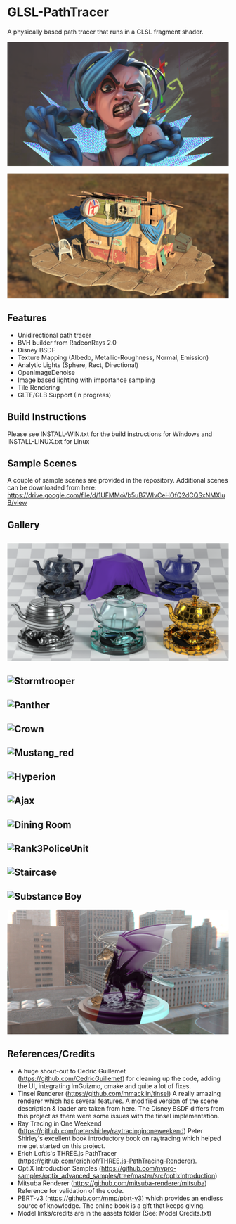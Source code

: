 
GLSL-PathTracer
==========
A physically based path tracer that runs in a GLSL fragment shader.

![Jinx](./screenshots/Jinx.png)

![Slum](./screenshots/Slum.png)

Features
--------
- Unidirectional path tracer
- BVH builder from RadeonRays 2.0
- Disney BSDF
- Texture Mapping (Albedo, Metallic-Roughness, Normal, Emission)
- Analytic Lights (Sphere, Rect, Directional)
- OpenImageDenoise
- Image based lighting with importance sampling
- Tile Rendering
- GLTF/GLB Support (In progress)

Build Instructions
--------
Please see INSTALL-WIN.txt for the build instructions for Windows and INSTALL-LINUX.txt for Linux

Sample Scenes
--------
A couple of sample scenes are provided in the repository. Additional scenes can be downloaded from here:
https://drive.google.com/file/d/1UFMMoVb5uB7WIvCeHOfQ2dCQSxNMXluB/view

Gallery
--------
![RenderMan Swatch](./screenshots/Renderman_swatch.png)
--------
![Stormtrooper](./screenshots/stormtrooper.jpg)
--------
![Panther](./screenshots/panther.jpg)
--------
![Crown](./screenshots/crown.png)
--------
![Mustang_red](./screenshots/Mustang_Red.jpg)
--------
![Hyperion](./screenshots/hyperion.jpg)
--------
![Ajax](./screenshots/ajax_materials.png)
--------
![Dining Room](./screenshots/DiningRoom.jpg)
--------
![Rank3PoliceUnit](./screenshots/rank3police_color_corrected.png)
--------
![Staircase](./screenshots/staircase.png)
--------
![Substance Boy](./screenshots/MeetMat_Maps.png)
--------
![Dragon](./screenshots/dragon.jpg)

References/Credits
--------
- A huge shout-out to Cedric Guillemet (https://github.com/CedricGuillemet) for cleaning up the code, adding the UI, integrating ImGuizmo, cmake and quite a lot of fixes.
- Tinsel Renderer (https://github.com/mmacklin/tinsel) A really amazing renderer which has several features. A modified version of the scene description & loader are taken from here. The Disney BSDF differs from this project as there were some issues with the tinsel implementation.
- Ray Tracing in One Weekend (https://github.com/petershirley/raytracinginoneweekend) Peter Shirley's excellent book introductory book on raytracing which helped me get started on this project.
- Erich Loftis's THREE.js PathTracer (https://github.com/erichlof/THREE.js-PathTracing-Renderer).
- OptiX Introduction Samples (https://github.com/nvpro-samples/optix_advanced_samples/tree/master/src/optixIntroduction)
- Mitsuba Renderer (https://github.com/mitsuba-renderer/mitsuba) Reference for validation of the code.
- PBRT-v3 (https://github.com/mmp/pbrt-v3) which provides an endless source of knowledge. The online book is a gift that keeps giving.
- Model links/credits are in the assets folder (See: Model Credits.txt)
